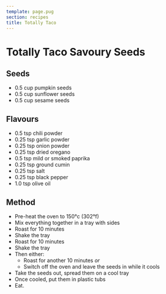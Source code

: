 ```yaml
---
template: page.pug
section: recipes
title: Totally Taco
---
```


Totally Taco Savoury Seeds
===

Seeds
---

  * 0.5 cup pumpkin seeds
  * 0.5 cup sunflower seeds
  * 0.5 cup sesame seeds

Flavours
---

  * 0.5 tsp chili powder
  * 0.25 tsp garlic powder
  * 0.25 tsp onion powder
  * 0.25 tsp dried oregano
  * 0.5  tsp mild or smoked paprika
  * 0.25 tsp ground cumin
  * 0.25 tsp salt
  * 0.25 tsp black pepper
  * 1.0  tsp olive oil

Method
---

  * Pre-heat the oven to 150°c (302°f)
  * Mix everything together in a tray with sides
  * Roast for 10 minutes
  * Shake the tray
  * Roast for 10 minutes
  * Shake the tray
  * Then either:
    * Roast for another 10 minutes *or*
    * Switch off the oven and leave the seeds in while it cools
  * Take the seeds out, spread them on a cool tray
  * Once cooled, put them in plastic tubs
  * Eat.